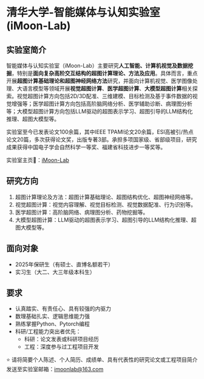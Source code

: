 # 清华大学-智能媒体与认知实验室 (iMoon-Lab)

## 实验室简介

智能媒体与认知实验室（iMoon-Lab）主要研究**人工智能、计算机视觉及数据挖掘**，特别是**面向复杂高阶交互结构的超图计算理论、方法及应用**。具体而言，重点开展**超图计算基础理论和超图神经网络方法**研究，并面向计算机视觉、医学图像处理、大语言模型等领域开展**视觉超图计算**、**医学超图计算**、**大模型超图计算**相关探索。视觉超图计算方向包括2D/3D配准、三维建模、目标检测及基于事件数据的视觉增强等；医学超图计算方向包括高阶脑网络分析、医学辅助诊断、病理图分析等；大模型超图计算方向包括LLM驱动的超图表示学习、超图引导的LLM结构化推理、超图大模型等。

实验室至今已发表论文100余篇，其中IEEE TPAMI论文20余篇，ESI高被引/热点论文20篇，多次获得论文奖，出版专著3部。承担多项国家级、省部级项目，研究成果获得中国电子学会自然科学一等奖、福建省科技进步一等奖等。

实验室主页🔗：[iMoon-Lab](https://www.gaoyue.org/)

## 研究方向

1. 超图计算理论及方法：超图计算基础理论、超图结构优化、超图神经网络等。
2. 视觉超图计算：视觉内容理解、视觉目标检测、视觉数据配准、行为识别等。
3. 医学超图计算：高阶脑网络、病理图分析、药物挖掘等。
4. 大模型超图计算：LLM驱动的超图表示学习、超图引导的LLM结构化推理、超图大模型等。

## 面向对象

- 2025年保研生（有硕士、直博名额若干）
- 实习生（大二、大三年级本科生）

## 要求

- 认真踏实、有责任心、具有较强的内驱力
- 数理基础扎实、逻辑思维能力强
- 熟练掌握Python、Pytorch编程
- 科研/工程能力突出者优先：
  - 科研：论文发表或科研项目经历
  - 工程：深度参与过工程项目开发


⭐️ 请将简要个人陈述、个人简历、成绩单、具有代表性的研究论文或工程项目简介发送至实验室邮箱：imoonlab@163.com



